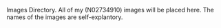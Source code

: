 Images Directory.
All of my (N02734910) images will be placed here.
The names of the images are self-explantory.


